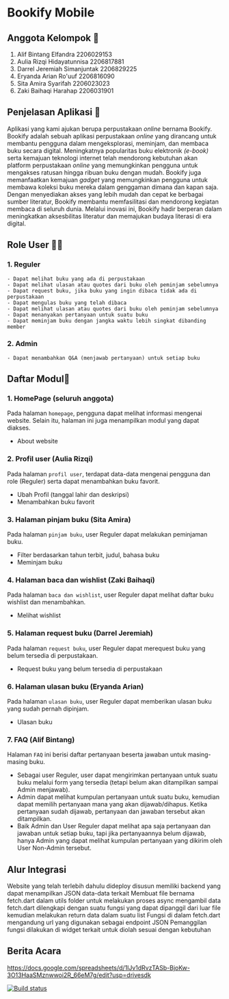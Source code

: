 # Bookify Mobile

## Anggota Kelompok 👥
1. Alif Bintang Elfandra 2206029153
2. Aulia Rizqi Hidayatunnisa 2206817881
3. Darrel Jeremiah Simanjuntak 2206829225
4. Eryanda Arian Ro'uuf 2206816090
5. Sita Amira Syarifah 2206023023
6. Zaki Baihaqi Harahap 2206031901

## Penjelasan Aplikasi 📱
Aplikasi yang kami ajukan berupa perpustakaan _online_ bernama Bookify. Bookify adalah sebuah aplikasi perpustakaan _online_ yang dirancang untuk membantu pengguna dalam mengeksplorasi, meminjam, dan membaca buku secara digital. Meningkatnya popularitas buku elektronik _(e-book)_ serta kemajuan teknologi internet telah mendorong kebutuhan akan platform perpustakaan _online_ yang memungkinkan pengguna untuk mengakses ratusan hingga ribuan buku dengan mudah. Bookify juga memanfaatkan kemajuan _gadget_ yang memungkinkan pengguna untuk membawa koleksi buku mereka dalam genggaman dimana dan kapan saja. Dengan menyediakan akses yang lebih mudah dan cepat ke berbagai sumber literatur, Bookify membantu memfasilitasi dan mendorong kegiatan membaca di seluruh dunia. Melalui inovasi ini, Bookify hadir berperan dalam meningkatkan aksesbilitas literatur dan memajukan budaya literasi di era digital. 

## Role User 🧑‍💻
### 1. Reguler
    - Dapat melihat buku yang ada di perpustakaan
    - Dapat melihat ulasan atau quotes dari buku oleh peminjam sebelumnya
    - Dapat request buku, jika buku yang ingin dibaca tidak ada di perpustakaan
    - Dapat mengulas buku yang telah dibaca
    - Dapat melihat ulasan atau quotes dari buku oleh peminjam sebelumnya
    - Dapat menanyakan pertanyaan untuk suatu buku
    - Dapat meminjam buku dengan jangka waktu lebih singkat dibanding member

### 2. Admin
    - Dapat menambahkan Q&A (menjawab pertanyaan) untuk setiap buku

## Daftar Modul📝
### 1. **HomePage** (seluruh anggota)
Pada halaman `homepage`, pengguna dapat melihat informasi mengenai website. Selain itu, halaman ini juga menampilkan modul yang dapat diakses.
- About website

### 2. **Profil user** (Aulia Rizqi)
Pada halaman `profil user`, terdapat data-data mengenai pengguna dan role (Reguler) serta dapat menambahkan buku favorit.
- Ubah Profil (tanggal lahir dan deskripsi)
- Menambahkan buku favorit

### 3. **Halaman pinjam buku** (Sita Amira)
Pada halaman `pinjam buku`, user Reguler dapat melakukan peminjaman buku.
- Filter berdasarkan tahun terbit, judul, bahasa buku
- Meminjam buku

### 4. **Halaman baca dan wishlist** (Zaki Baihaqi)
Pada halaman `baca dan wishlist`, user Reguler dapat melihat daftar buku wishlist dan menambahkan.
- Melihat wishlist

### 5. **Halaman request buku** (Darrel Jeremiah)
Pada halaman `request buku`, user Reguler dapat merequest buku yang belum tersedia di perpustakaan.
- Request buku yang belum tersedia di perpustakaan

### 6. **Halaman ulasan buku** (Eryanda Arian)
Pada halaman `ulasan buku`, user Reguler dapat memberikan ulasan buku yang sudah pernah dipinjam.
- Ulasan buku

### 7. **FAQ** (Alif Bintang)
Halaman `FAQ` ini berisi daftar pertanyaan beserta jawaban untuk masing-masing buku. 
- Sebagai user Reguler, user dapat mengirimkan pertanyaan untuk suatu buku melalui form yang tersedia (tetapi belum akan ditampilkan sampai Admin menjawab). 
- Admin dapat melihat kumpulan pertanyaan untuk suatu buku, kemudian dapat memilih pertanyaan mana yang akan dijawab/dihapus. Ketika pertanyaan sudah dijawab, pertanyaan dan jawaban tersebut akan ditampilkan. 
- Baik Admin dan User Reguler dapat melihat apa saja pertanyaan dan jawaban untuk setiap buku, tapi jika pertanyaannya belum dijawab, hanya Admin yang dapat melihat kumpulan pertanyaan yang dikirim oleh User Non-Admin tersebut.

## Alur Integrasi
Website yang telah terlebih dahulu dideploy disusun memiliki backend yang dapat menampilkan JSON data-data terkait
Membuat file bernama fetch.dart dalam utils folder untuk melakukan proses async mengambil data
fetch.dart dilengkapi dengan suatu fungsi yang dapat dipanggil dari luar file kemudian melakukan return data dalam suatu list
Fungsi di dalam fetch.dart mengandung url yang digunakan sebagai endpoint JSON
Pemanggilan fungsi dilakukan di widget terkait untuk diolah sesuai dengan kebutuhan

## Berita Acara
https://docs.google.com/spreadsheets/d/1lJv1dRvzTASb-BjoKw-3O13HaaSMznwwoi2R_66eM7g/edit?usp=drivesdk

[![Build status](https://build.appcenter.ms/v0.1/apps/c6769442-19b5-4cf2-a462-ce2dad52042a/branches/main/badge)](https://appcenter.ms)



